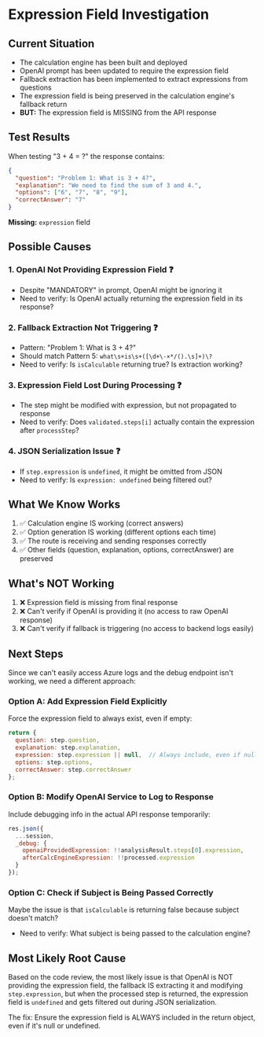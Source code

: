 # Expression Field Investigation

## Current Situation
- The calculation engine has been built and deployed
- OpenAI prompt has been updated to require the expression field
- Fallback extraction has been implemented to extract expressions from questions
- The expression field is being preserved in the calculation engine's fallback return
- **BUT:** The expression field is MISSING from the API response

## Test Results
When testing "3 + 4 = ?" the response contains:
```json
{
  "question": "Problem 1: What is 3 + 4?",
  "explanation": "We need to find the sum of 3 and 4.",
  "options": ["6", "7", "8", "9"],
  "correctAnswer": "7"
}
```
**Missing:** `expression` field

## Possible Causes

### 1. OpenAI Not Providing Expression Field ❓
- Despite "MANDATORY" in prompt, OpenAI might be ignoring it
- Need to verify: Is OpenAI actually returning the expression field in its response?

### 2. Fallback Extraction Not Triggering ❓
- Pattern: "Problem 1: What is 3 + 4?"
- Should match Pattern 5: `what\s+is\s+([\d+\-×*/().\s]+)\?`
- Need to verify: Is `isCalculable` returning true? Is extraction working?

### 3. Expression Field Lost During Processing ❓
- The step might be modified with expression, but not propagated to response
- Need to verify: Does `validated.steps[i]` actually contain the expression after `processStep`?

### 4. JSON Serialization Issue ❓
- If `step.expression` is `undefined`, it might be omitted from JSON
- Need to verify: Is `expression: undefined` being filtered out?

## What We Know Works
1. ✅ Calculation engine IS working (correct answers)
2. ✅ Option generation IS working (different options each time)
3. ✅ The route is receiving and sending responses correctly
4. ✅ Other fields (question, explanation, options, correctAnswer) are preserved

## What's NOT Working
1. ❌ Expression field is missing from final response
2. ❌ Can't verify if OpenAI is providing it (no access to raw OpenAI response)
3. ❌ Can't verify if fallback is triggering (no access to backend logs easily)

## Next Steps
Since we can't easily access Azure logs and the debug endpoint isn't working, we need a different approach:

### Option A: Add Expression Field Explicitly
Force the expression field to always exist, even if empty:
```javascript
return {
  question: step.question,
  explanation: step.explanation,
  expression: step.expression || null,  // Always include, even if null
  options: step.options,
  correctAnswer: step.correctAnswer
};
```

### Option B: Modify OpenAI Service to Log to Response
Include debugging info in the actual API response temporarily:
```javascript
res.json({
  ...session,
  _debug: {
    openaiProvidedExpression: !!analysisResult.steps[0].expression,
    afterCalcEngineExpression: !!processed.expression
  }
});
```

### Option C: Check if Subject is Being Passed Correctly
Maybe the issue is that `isCalculable` is returning false because subject doesn't match?
- Need to verify: What subject is being passed to the calculation engine?

## Most Likely Root Cause
Based on the code review, the most likely issue is that OpenAI is NOT providing the expression field, the fallback IS extracting it and modifying `step.expression`, but when the processed step is returned, the expression field is `undefined` and gets filtered out during JSON serialization.

The fix: Ensure the expression field is ALWAYS included in the return object, even if it's null or undefined.

